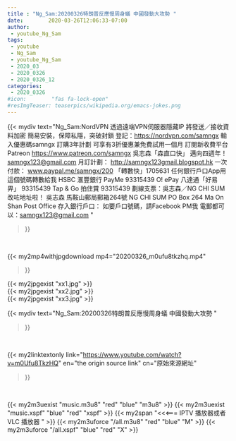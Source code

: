 ```yaml
---
title : "Ng_Sam:20200326特朗普反應慢周身蟻 中國發動大攻勢 "
date:        2020-03-26T12:06:33-07:00
author:
 - youtube_Ng_Sam
tags:
 - youtube
 - Ng_Sam
 - youtube_Ng_Sam
 - 2020_03
 - 2020_0326
 - 2020_0326_12
categories:
 - 2020_0326
#icon:        "fas fa-lock-open"
#resImgTeaser: teaserpics/wikipedia.org/emacs-jokes.png
---
```


{{< mydiv text="Ng_Sam:NordVPN 透過遠端VPN伺服器隱藏IP 將發送／接收資料加密 簡易安裝，保障私隱，突破封鎖 登記：https://nordvpn.com/samngx 輸入優惠碼samngx 訂購3年計劃 可享有3折優惠兼免費試用一個月  訂閱新收費平台 Patreon https://www.patreon.com/samngx   吳志森「森直口快」 邁向四週年！ samngx123@gmail.com   月訂計劃： http://samngx123gmail.blogspot.hk  一次付款： www.paypal.me/samngx/200  「轉數快」1705631 任何銀行戶口App用這個號碼轉數給我  HSBC 滙豐銀行 PayMe 93315439  O! ePay 八達通「好易畀」 93315439  Tap & Go 拍住賞 93315439  劃線支票：吳志森／NG CHI SUM 改咗地址啦！ 吳志森 馬鞍山郵局郵箱264號  NG CHI SUM PO Box 264 Ma On Shan Post Office  存入銀行戶口： 如要戶口號碼，請Facebook PM我 電郵都可以：samngx123@gmail.com "
>}}
<br>


{{< my2mp4withjpgdownload mp4="20200326_m0ufu8tkzhq.mp4"
>}}

{{< my2jpgexist "xx1.jpg" >}}<br>
{{< my2jpgexist "xx2.jpg" >}}<br>
{{< my2jpgexist "xx3.jpg" >}}<br>



{{< mydiv text="Ng_Sam:20200326特朗普反應慢周身蟻 中國發動大攻勢 "
>}}
<br>

{{< my2linktextonly link="https://www.youtube.com/watch?v=m0Ufu8TkzHQ"
en="the origin source link" cn="原始來源網址"
>}}


<br>

{{< my2m3uexist "music.m3u8" "red"  "blue" "m3u8" >}} {{< my2m3uexist "music.xspf" "blue" "red"  "xspf" >}} {{< my2span "<<<=== IPTV 播放器或者 VLC 播放器 " >}} {{< my2m3uforce "/all.m3u8" "red"  "blue" "M" >}} {{< my2m3uforce "/all.xspf" "blue" "red"  "X" >}} 

